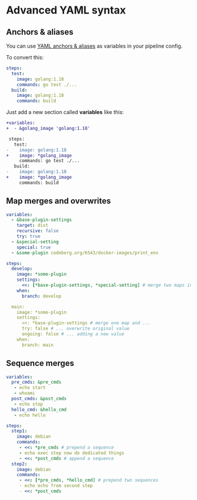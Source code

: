 # Advanced YAML syntax

## Anchors & aliases

You can use [YAML anchors & aliases](https://yaml.org/spec/1.2.2/#3222-anchors-and-aliases) as variables in your pipeline config.

To convert this:
```yml
steps:
  test:
    image: golang:1.18
    commands: go test ./...
  build:
    image: golang:1.18
    commands: build
```

Just add a new section called **variables** like this:

```diff
+variables:
+  - &golang_image 'golang:1.18'

 steps:
   test:
-    image: golang:1.18
+    image: *golang_image
     commands: go test ./...
   build:
-    image: golang:1.18
+    image: *golang_image
     commands: build
```

## Map merges and overwrites

```yaml
variables:
  - &base-plugin-settings
    target: dist
    recursive: false
    try: true
  - &special-setting
    special: true
  - &some-plugin codeberg.org/6543/docker-images/print_env

steps:
  develop:
    image: *some-plugin
    settings:
      <<: [*base-plugin-settings, *special-setting] # merge two maps into an empty map
    when:
      branch: develop

  main:
    image: *some-plugin
    settings:
      <<: *base-plugin-settings # merge one map and ...
      try: false # ... overwrite original value
      ongoing: false # ... adding a new value
    when:
      branch: main
```

## Sequence merges

```yaml
variables:
  pre_cmds: &pre_cmds
   - echo start
   - whoami
  post_cmds: &post_cmds
   - echo stop
  hello_cmd: &hello_cmd
   - echo hello

steps:
  step1:
    image: debian
    commands:
     - <<: *pre_cmds # prepend a sequence
     - echo exec step now do dedicated things
     - <<: *post_cmds # append a sequence
  step2:
    image: debian
    commands:
     - <<: [*pre_cmds, *hello_cmd] # prepend two sequences
     - echo echo from second step
     - <<: *post_cmds
```
